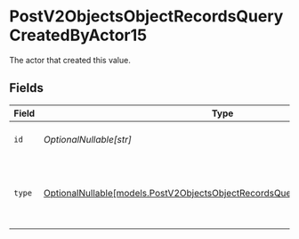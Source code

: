 # PostV2ObjectsObjectRecordsQueryCreatedByActor15

The actor that created this value.


## Fields

| Field                                                                                                                                            | Type                                                                                                                                             | Required                                                                                                                                         | Description                                                                                                                                      |
| ------------------------------------------------------------------------------------------------------------------------------------------------ | ------------------------------------------------------------------------------------------------------------------------------------------------ | ------------------------------------------------------------------------------------------------------------------------------------------------ | ------------------------------------------------------------------------------------------------------------------------------------------------ |
| `id`                                                                                                                                             | *OptionalNullable[str]*                                                                                                                          | :heavy_minus_sign:                                                                                                                               | An ID to identify the actor.                                                                                                                     |
| `type`                                                                                                                                           | [OptionalNullable[models.PostV2ObjectsObjectRecordsQueryCreatedByActorType15]](../models/postv2objectsobjectrecordsquerycreatedbyactortype15.md) | :heavy_minus_sign:                                                                                                                               | The type of actor. [Read more information on actor types here](/docs/actors).                                                                    |